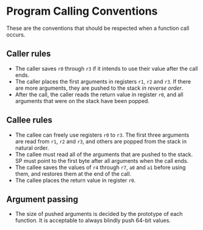 # Program Calling Conventions

These are the conventions that should be respected when a function call occurs.

## Caller rules

- The caller saves `r0` through `r3` if it intends to use their value after the
  call ends.
- The caller places the first arguments in registers `r1`, `r2` and `r3`. If
  there are more arguments, they are pushed to the stack *in reverse order*.
- After the call, the caller reads the return value in register `r0`, and all
  arguments that were on the stack have been popped.

## Callee rules

- The callee can freely use registers `r0` to `r3`. The first three arguments
  are read from `r1`, `r2` and `r3`, and others are popped from the stack in
  natural order.
- The callee must read all of the arguments that are pushed to the stack. SP
  must point to the first byte after all arguments when the call ends.
- The callee saves the values of `r4` through `r7`, `a0` and `a1` before using
  them, and restores them at the end of the call.
- The callee places the return value in register `r0`.

## Argument passing

- The size of pushed arguments is decided by the prototype of each function. It
  is acceptable to always blindly push 64-bit values.
